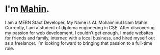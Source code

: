 # I'm [Mahin](https://mahin-portfolio.netlify.app/).

I am a MERN Stact Developer. My Name is AL Mohaiminul Islam Mahin. Currently, I am a student of diploma
engineering in CSE. After discovering my passion for web development, I couldn’t get enough. I made websites for friends and family, interned with a local business, and hired myself out as a freelancer. I’m looking forward to bringing that passion to a full-time role.